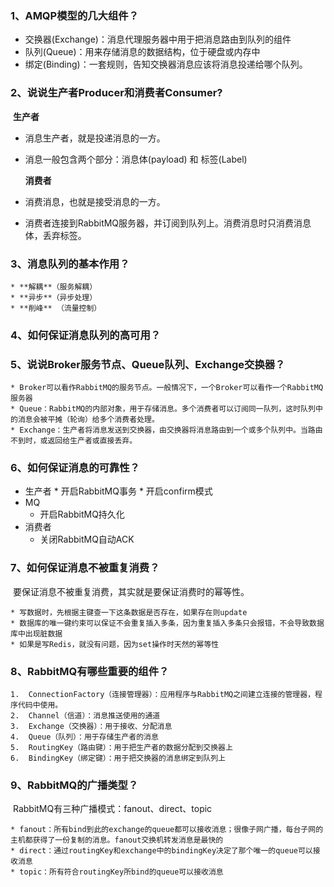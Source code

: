 ### 1、AMQP模型的几大组件？

* 交换器(Exchange)：消息代理服务器中用于把消息路由到队列的组件
* 队列(Queue)：用来存储消息的数据结构，位于硬盘或内存中
* 绑定(Binding)：一套规则，告知交换器消息应该将消息投递给哪个队列。

### 2、说说生产者Producer和消费者Consumer?

​		**生产者**

 * 消息生产者，就是投递消息的一方。

 * 消息一般包含两个部分：消息体(payload) 和 标签(Label)

   **消费者**

* 消费消息，也就是接受消息的一方。

* 消费者连接到RabbitMQ服务器，并订阅到队列上。消费消息时只消费消息体，丢弃标签。

### 3、消息队列的基本作用？

	* **解耦**（服务解耦）
	* **异步**（异步处理）
	* **削峰** （流量控制）

###  4、如何保证消息队列的高可用？

### 5、说说Broker服务节点、Queue队列、Exchange交换器？

	* Broker可以看作RabbitMQ的服务节点。一般情况下，一个Broker可以看作一个RabbitMQ服务器
	* Queue：RabbitMQ的内部对象，用于存储消息。多个消费者可以订阅同一队列，这时队列中的消息会被平摊（轮询）给多个消费者处理。
	* Exchange：生产者将消息发送到交换器，由交换器将消息路由到一个或多个队列中。当路由不到时，或返回给生产者或直接丢弃。

### 6、如何保证消息的可靠性？

  * 生产者
    		* 开启RabbitMQ事务
    		* 开启confirm模式
* MQ 
  * 开启RabbitMQ持久化
* 消费者
  * 关闭RabbitMQ自动ACK

### 7、如何保证消息不被重复消费？

​	要保证消息不被重复消费，其实就是要保证消费时的幂等性。

	* 写数据时，先根据主键查一下这条数据是否存在，如果存在则update
	* 数据库的唯一键约束可以保证不会重复插入多条，因为重复插入多条只会报错，不会导致数据库中出现脏数据
	* 如果是写Redis，就没有问题，因为set操作时天然的幂等性

### 8、RabbitMQ有哪些重要的组件？

	1.	ConnectionFactory（连接管理器）：应用程序与RabbitMQ之间建立连接的管理器，程序代码中使用。
 	2.	Channel（信道）：消息推送使用的通道
 	3.	Exchange（交换器）：用于接收、分配消息
 	4.	Queue（队列）：用于存储生产者的消息
 	5.	RoutingKey（路由键）：用于把生产者的数据分配到交换器上
 	6.	BindingKey（绑定键）：用于把交换器的消息绑定到队列上

### 9、RabbitMQ的广播类型？

​		RabbitMQ有三种广播模式：fanout、direct、topic

	* fanout：所有bind到此的exchange的queue都可以接收消息；很像子网广播，每台子网的主机都获得了一份复制的消息。fanout交换机转发消息是最快的
	* direct：通过routingKey和exchange中的bindingKey决定了那个唯一的queue可以接收消息
	* topic：所有符合routingKey所bind的queue可以接收消息

  







